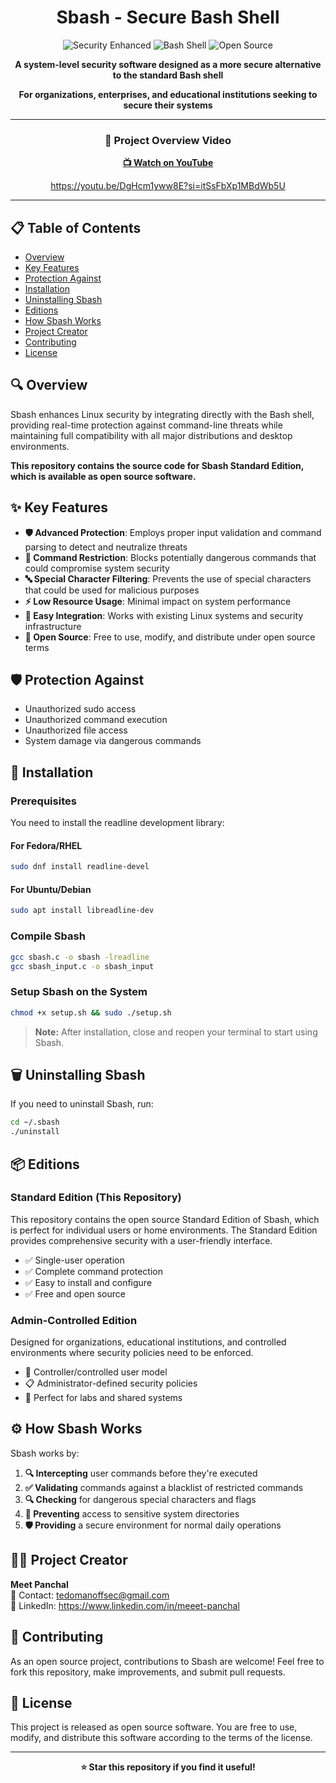 <h1 align="center">Sbash - Secure Bash Shell</h1>
<div align="center">

<img src="https://img.shields.io/badge/Security-Enhanced-brightgreen?style=for-the-badge" alt="Security Enhanced">
<img src="https://img.shields.io/badge/Shell-Bash-blue?style=for-the-badge" alt="Bash Shell">
<img src="https://img.shields.io/badge/License-Open%20Source-yellow?style=for-the-badge" alt="Open Source">

**A system-level security software designed as a more secure alternative to the standard Bash shell**

**For organizations, enterprises, and educational institutions seeking to secure their systems**

---

### 🎥 Project Overview Video

**[📺 Watch on YouTube](https://youtu.be/DgHcm1yww8E?si=itSsFbXp1MBdWb5U*)**

https://youtu.be/DgHcm1yww8E?si=itSsFbXp1MBdWb5U

---

</div>

## 📋 Table of Contents

- [Overview](#-overview)
- [Key Features](#-key-Features)
- [Protection Against](#-protection-against)
- [Installation](#-installation)
- [Uninstalling Sbash](#-uninstalling-sbash)
- [Editions](#-editions)
- [How Sbash Works](#-how-sbash-works)
- [Project Creator](#-project-creator)
- [Contributing](#-contributing)
- [License](#-license)

## 🔍 Overview

Sbash enhances Linux security by integrating directly with the Bash shell, providing real-time protection against command-line threats while maintaining full compatibility with all major distributions and desktop environments.

**This repository contains the source code for Sbash Standard Edition, which is available as open source software.**

## ✨ Key Features

- **🛡️ Advanced Protection**: Employs proper input validation and command parsing to detect and neutralize threats
- **🚫 Command Restriction**: Blocks potentially dangerous commands that could compromise system security
- **🔤 Special Character Filtering**: Prevents the use of special characters that could be used for malicious purposes
- **⚡ Low Resource Usage**: Minimal impact on system performance
- **🔧 Easy Integration**: Works with existing Linux systems and security infrastructure
- **📖 Open Source**: Free to use, modify, and distribute under open source terms

## 🛡️ Protection Against

- Unauthorized sudo access
- Unauthorized command execution
- Unauthorized file access
- System damage via dangerous commands

## 🚀 Installation

### Prerequisites

You need to install the readline development library:

#### For Fedora/RHEL
```bash
sudo dnf install readline-devel
```

#### For Ubuntu/Debian
```bash
sudo apt install libreadline-dev
```

### Compile Sbash

```bash
gcc sbash.c -o sbash -lreadline
gcc sbash_input.c -o sbash_input
```

### Setup Sbash on the System

```bash
chmod +x setup.sh && sudo ./setup.sh
```

> **Note:** After installation, close and reopen your terminal to start using Sbash.

## 🗑️ Uninstalling Sbash

If you need to uninstall Sbash, run:

```bash
cd ~/.sbash 
./uninstall
```

## 📦 Editions

### Standard Edition (This Repository)

This repository contains the open source Standard Edition of Sbash, which is perfect for individual users or home environments. The Standard Edition provides comprehensive security with a user-friendly interface.

- ✅ Single-user operation
- ✅ Complete command protection
- ✅ Easy to install and configure
- ✅ Free and open source

### Admin-Controlled Edition

Designed for organizations, educational institutions, and controlled environments where security policies need to be enforced.

- 👥 Controller/controlled user model
- 📋 Administrator-defined security policies
- 🏫 Perfect for labs and shared systems

## ⚙️ How Sbash Works

Sbash works by:

1. **🔍 Intercepting** user commands before they're executed
2. **✅ Validating** commands against a blacklist of restricted commands
3. **🔍 Checking** for dangerous special characters and flags
4. **🚫 Preventing** access to sensitive system directories
5. **🛡️ Providing** a secure environment for normal daily operations

## 👨‍💻 Project Creator

**Meet Panchal**  
📧 Contact: tedomanoffsec@gmail.com  
🔗 LinkedIn: https://www.linkedin.com/in/meeet-panchal

## 🤝 Contributing

As an open source project, contributions to Sbash are welcome! Feel free to fork this repository, make improvements, and submit pull requests.

## 📄 License

This project is released as open source software. You are free to use, modify, and distribute this software according to the terms of the license.

---

<div align="center">

**⭐ Star this repository if you find it useful!**

</div>
